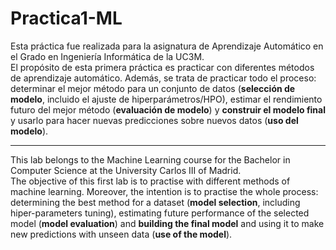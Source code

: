 # Practica1-ML
Esta práctica fue realizada para la asignatura de Aprendizaje Automático en el Grado en Ingeniería Informática de la UC3M.  
El propósito de esta primera práctica es practicar con diferentes métodos de aprendizaje automático. Además, se trata de practicar todo el proceso: determinar el mejor método para un conjunto de datos (**selección de modelo**, incluido el ajuste de hiperparámetros/HPO), estimar el rendimiento futuro del mejor método (**evaluación de modelo**) y **construir el modelo final** y usarlo para hacer nuevas predicciones sobre nuevos datos (**uso del modelo**).

---
This lab belongs to the Machine Learning course for the Bachelor in Computer Science at the University Carlos III of Madrid.  
The objective of this first lab is to practise with different methods of machine learning. Moreover, the intention is to practise the whole process: determining the best method for a dataset (**model selection**, including hiper-parameters tuning), estimating future performance of the selected model (**model evaluation**) and **building the final model** and using it to make new predictions with unseen data (**use of the model**).
